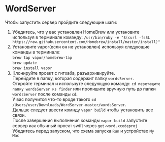 # WordServer

Чтобы запустить сервер пройдите следующие шаги:
1. Убедитесь, что у вас установлен HomeBrew или установите  используя в терминале команду: `/usr/bin/ruby -e "$(curl -fsSL https://raw.githubusercontent.com/Homebrew/install/master/install)"`
2. Установите vapor(если он не установлен) используя следующие команды в терминале: 
<br/>`brew tap vapor/homebrew-tap`
<br/>`brew update`
<br/>`brew install vapor`
3. Клонируйте проект с гитхаба, разъархивируйте. 
<br/>Перейдите в папку, которая содержит папку `wordsServer`. 
<br/>Откройте терминал и используте следующую команду:
`cd перетащите папку wordsServer из finder` или пропишите вручную путь до папки `wordsServer` после команды `cd`. 
<br/>У вас получится что-то вроде такого `cd /Users/user/Downloads/WordServer-master/wordsServer`.
<br/> Дальше следует ввести комнду `vapor build` чтобы установить все связи.
<br/> После завершения выполнения команды `vapor build` запустите сервер как обычный проект swift через `get-word.xcodeproj`
<br/> Убедитесь перед запуском, что схема запуска `Run` и устройство `My Mac`
